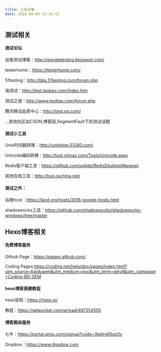 ```yaml
---
title: 工具合集
date: 2016-09-04 13:34:41
---
```

## 测试相关

#### 测试论坛
谷歌测试博客：http://googletesting.blogspot.com/

testerhome：https://testerhome.com/

51testing：http://bbs.51testing.com/forum.php

淘测试：http://test.taobao.com/index.htm

测试之道：http://www.testtao.com/forum.php

腾讯移动品质中心：http://tmq.qq.com/

...其他社区如CSDN,博客园,SegmentFault下的测试话题

#### 测试小工具
Unix时间戳转换：http://unixtime.51240.com/

Unicode编码转换：http://tool.chinaz.com/Tools/Unicode.aspx

Redis客户端工具：https://github.com/uglide/RedisDesktopManager

其他在线工具：http://tool.oschina.net/

#### 测试之外：
谷歌host：https://laod.org/hosts/2016-google-hosts.html

shadowsocks工具：https://github.com/shadowsocks/shadowsocks-windows/tree/master

## Hexo博客相关
#### 免费博客服务

Github Page：https://pages.github.com/

Coding Pages https://coding.net/help/doc/pages/index.html?utm_source=baidusem&utm_medium=ppc&utm_term=jekyll&utm_campaign=Coding-BD-SEM

#### hexo博客搭建教程
hexo官网：https://hexo.io/

教程：https://getpocket.com/a/read/497254555

#### 博客图床服务
七牛：https://portal.qiniu.com/signup?code=3lqitro65gz0y

Dropbox：https://www.dropbox.com
